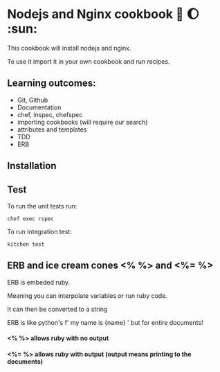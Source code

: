 # Nodejs and Nginx cookbook :monkey: :moon: :sun:

This cookbook will install nodejs and nginx.

To use it import it in your own cookbook and run recipes.

## Learning outcomes:
- Git, Github
- Documentation
- chef, inspec, chefspec
- importing cookbooks (will require our search)
- attributes and templates
- TDD
- ERB

## Installation

## Test

To run the unit tests run:
```
chef exec rspec
```
To run integration test:
```
kitchen test
```

## ERB and ice cream cones <% %> and <%= %>

ERB is embeded ruby.

Meaning you can interpolate variables or run ruby code.

It can then be converted to a string

ERB is like python's f' my name is {name} ' but for entire documents!

#### <% %> allows ruby with no output

#### <%= %> allows ruby with output (output means printing to the documents)
